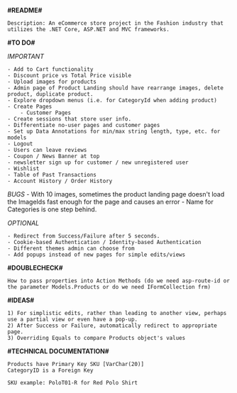 **#README#**

    Description: An eCommerce store project in the Fashion industry that utilizes the .NET Core, ASP.NET and MVC frameworks. 

**#TO DO#**

*IMPORTANT*

    - Add to Cart functionality
    - Discount price vs Total Price visible
    - Upload images for products
    - Admin page of Product Landing should have rearrange images, delete product, duplicate product.
    - Explore dropdown menus (i.e. for CategoryId when adding product)
    - Create Pages
        - Customer Pages
    - Create sessions that store user info.
    - Differentiate no-user pages and customer pages
    - Set up Data Annotations for min/max string length, type, etc. for models
    - Logout
    - Users can leave reviews
    - Coupon / News Banner at top
    - newsletter sign up for customer / new unregistered user
    - Wishlist
    - Table of Past Transactions
    - Account History / Order History

*BUGS*
    - With 10 images, sometimes the product landing page doesn't load the ImageIds fast enough for the page and causes an error
    - Name for Categories is one step behind. 

*OPTIONAL*

    - Redirect from Success/Failure after 5 seconds.
    - Cookie-based Authentication / Identity-based Authentication
    - Different themes admin can choose from
    - Add popups instead of new pages for simple edits/views

**#DOUBLECHECK#**

    How to pass properties into Action Methods (do we need asp-route-id or the parameter Models.Products or do we need IFormCollection frm)

**#IDEAS#**

    1) For simplistic edits, rather than leading to another view, perhaps use a partial view or even have a pop-up.
    2) After Success or Failure, automatically redirect to appropriate page.
    3) Overriding Equals to compare Products object's values

**#TECHNICAL DOCUMENTATION#**

    Products have Primary Key SKU [VarChar(20)]
    CategoryID is a Foreign Key 

    SKU example: PoloT01-R for Red Polo Shirt